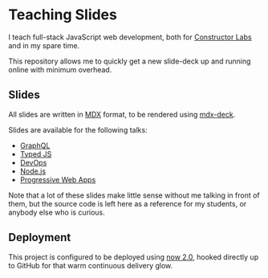 # Teaching Slides

I teach full-stack JavaScript web development, both for [Constructor Labs][cl] and in my spare time.

This repository allows me to quickly get a new slide-deck up and running online with minimum overhead.

## Slides

All slides are written in [MDX][mdx] format, to be rendered using [mdx-deck][mdxdeck].

Slides are available for the following talks:

- [GraphQL](./decks/graphql)
- [Typed JS](./decks/typedjs)
- [DevOps](./decks/devops)
- [Node.js](./decks/node)
- [Progressive Web Apps](./decks/pwas)

Note that a lot of these slides make little sense without me talking in front of them, but the source code is left here as a reference for my students, or anybody else who is curious.

## Deployment

This project is configured to be deployed using [now 2.0][now], hooked directly up to GitHub for that warm continuous delivery glow.

[cl]: https://www.constructorlabs.com/
[mdx]: https://github.com/mdx-js/mdx
[mdxdeck]: https://github.com/jxnblk/mdx-deck
[now]: https://now.sh/
